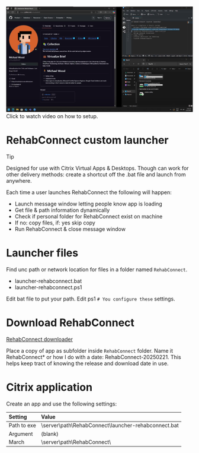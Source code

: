 [![Watch the video](https://github.com/virtualizebrief/collection/blob/main/bonus/rehabconnect/vb-rehabconnect-customlauncher-thumbnail.png?raw=true)](https://tube.woodcloud.one/w/u1o19WVsoH6VaAUgTJbefX)
Click to watch video on how to setup.

# RehabConnect custom launcher
> [!TIP]
> Designed for use with Citrix Virtual Apps & Desktops. Though can work for other delivery methods: create a shortcut off the .bat file and launch from anywhere.


Each time a user launches RehabConnect the following will happen:

- Launch message window letting people know app is loading
- Get file & path information dynamically
- Check if personal folder for RehabConnect exist on machine
- If no: copy files, if: yes skip copy
- Run RehabConnect & close message window

# Launcher files
Find unc path or network location for files in a folder named `RehabConnect`. 

- launcher-rehabconnect.bat
- launcher-rehabconnect.ps1

Edit bat file to put your path. Edit ps1 `# You configure these` settings.

# Download RehabConnect
[RehabConnect downloader](https://npc-prodoc.udsmr.org/NTST_LCMC/NTST.RehabConnect.Windows/Netsmart.RehabConnect.application)

Place a copy of app as subfolder inside `RehabConnect` folder. Name it RehabConnect* or how I do with a date: RehabConnect-20250221. This helps keep tract of knowing the release and download date in use.

# Citrix application
Create an app and use the following settings:

| Setting | Value |
| :---      | :---       |
| Path to exe | \\server\path\RehabConnect\launcher-rehabconnect.bat |
| Argument | (blank) |
| March | \\server\path\RehabConnect\ |

